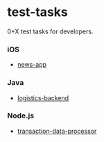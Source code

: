 test-tasks
==========

0+X test tasks for developers.

### iOS
- [news-app](ios/news-app )

### Java
- [logistics-backend](java/logistics-backend )

### Node.js
- [transaction-data-processor](nodejs/transaction-data-processor )
